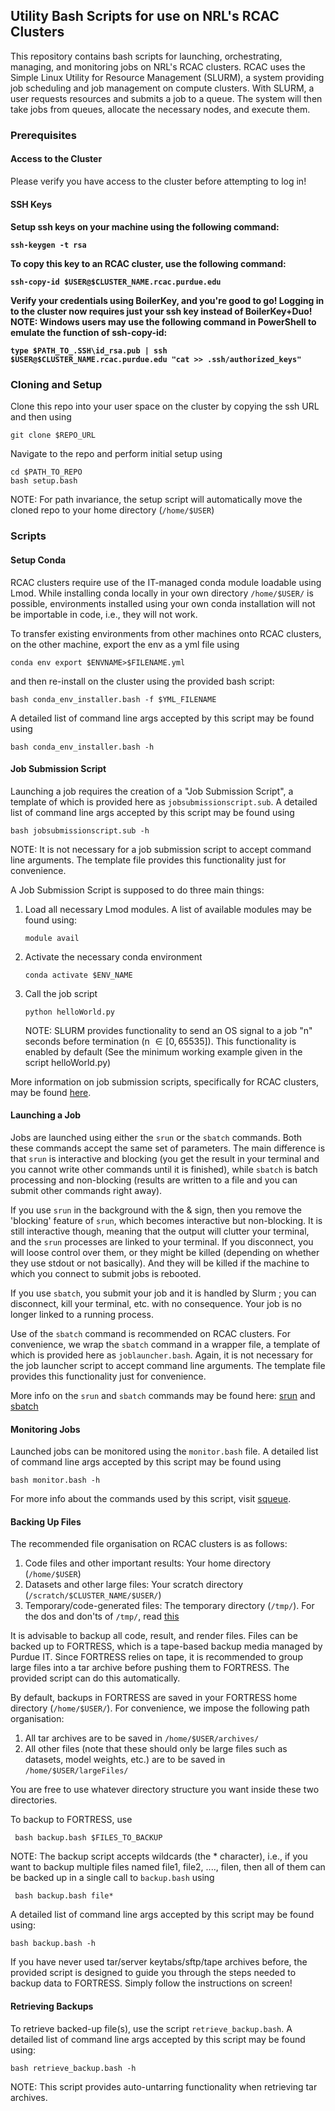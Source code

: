 <h2> Utility Bash Scripts for use on NRL's RCAC Clusters </h2>

This repository contains bash scripts for launching, orchestrating, managing, and monitoring jobs on NRL's RCAC clusters. RCAC uses the Simple Linux Utility for Resource Management (SLURM), a system providing job scheduling and job management on compute clusters. With SLURM, a user requests resources and submits a job to a queue. The system will then take jobs from queues, allocate the necessary nodes, and execute them.

<h3> Prerequisites </h3>
<h4> Access to the Cluster </h4>
Please verify you have access to the cluster before attempting to log in!

<h4> SSH Keys <h4>
Setup ssh keys on your machine using the following command:

```
ssh-keygen -t rsa
```

To copy this key to an RCAC cluster, use the following command:

```
ssh-copy-id $USER@$CLUSTER_NAME.rcac.purdue.edu
```

Verify your credentials using BoilerKey, and you're good to go! Logging in to the cluster now requires just your ssh key instead of BoilerKey+Duo!<br>
<b>NOTE:</b> Windows users may use the following command in PowerShell to emulate the function of ssh-copy-id:

```
type $PATH_TO_.SSH\id_rsa.pub | ssh $USER@$CLUSTER_NAME.rcac.purdue.edu "cat >> .ssh/authorized_keys"
```

<h3> Cloning and Setup </h3>
Clone this repo into your user space on the cluster by copying the ssh URL and then using

```
git clone $REPO_URL
```
Navigate to the repo and perform initial setup using

```
cd $PATH_TO_REPO
bash setup.bash
```
NOTE: For path invariance, the setup script will automatically move the cloned repo to your home directory (<code>/home/$USER</code>)

<h3> Scripts </h3>
<h4> Setup Conda </h4>
RCAC clusters require use of the IT-managed conda module loadable using Lmod. While installing conda locally in your own directory <code>/home/$USER/</code> is possible, environments installed using your own conda installation will not be importable in code, i.e., they will not work.

To transfer existing environments from other machines onto RCAC clusters, on the other machine, export the env as a yml file using

```
conda env export $ENVNAME>$FILENAME.yml
```
and then re-install on the cluster using the provided bash script:

```
bash conda_env_installer.bash -f $YML_FILENAME
```
A detailed list of command line args accepted by this script may be found using

```
bash conda_env_installer.bash -h
```

<h4> Job Submission Script </h4>
Launching a job requires the creation of a "Job Submission Script", a template of which is provided here as <code>jobsubmissionscript.sub</code>. A detailed list of command line args accepted by this script may be found using

```
bash jobsubmissionscript.sub -h
```
NOTE: It is not necessary for a job submission script to accept command line arguments. The template file provides this functionality just for convenience.

A Job Submission Script is supposed to do three main things:
<ol>
  <li>Load all necessary Lmod modules. A list of available modules may be found using:

  ```
  module avail
  ```
  </li>
  <li>Activate the necessary conda environment
  
  ```
  conda activate $ENV_NAME
  ```
  </li>
  <li>Call the job script
  
  ```
  python helloWorld.py
  ```
  NOTE: SLURM provides functionality to send an OS signal to a job "n" seconds before termination (n $\in [0, 65535]$). This functionality is enabled by default (See the minimum working example given in the script helloWorld.py)
  </li>
</ol>
More information on job submission scripts, specifically for RCAC clusters, may be found <a href="https://www.rcac.purdue.edu/knowledge/gautschi/run/slurm/script">here</a>.

<h4> Launching a Job </h4>
Jobs are launched using either the <code>srun</code> or the <code>sbatch</code> commands. Both these commands accept the same set of parameters.  The main difference is that <code>srun</code> is interactive and blocking (you get the result in your terminal and you cannot write other commands until it is finished), while <code>sbatch</code> is batch processing and non-blocking (results are written to a file and you can submit other commands right away).

If you use <code>srun</code> in the background with the & sign, then you remove the 'blocking' feature of <code>srun</code>, which becomes interactive but non-blocking. It is still interactive though, meaning that the output will clutter your terminal, and the <code>srun</code> processes are linked to your terminal. If you disconnect, you will loose control over them, or they might be killed (depending on whether they use stdout or not basically). And they will be killed if the machine to which you connect to submit jobs is rebooted.

If you use <code>sbatch</code>, you submit your job and it is handled by Slurm ; you can disconnect, kill your terminal, etc. with no consequence. Your job is no longer linked to a running process.

Use of the <code>sbatch</code> command is recommended on RCAC clusters. For convenience, we wrap the <code>sbatch</code> command in a wrapper file, a template of which is provided here as <code>joblauncher.bash</code>. Again, it is not necessary for the job launcher script to accept command line arguments. The template file provides this functionality just for convenience.

More info on the <code>srun</code> and <code>sbatch</code> commands may be found here: <a href="https://slurm.schedmd.com/srun.html">srun</a> and <a href="https://slurm.schedmd.com/sbatch.html">sbatch</a>

<h4> Monitoring Jobs </h4>
Launched jobs can be monitored using the <code>monitor.bash</code> file. A detailed list of command line args accepted by this script may be found using

```
bash monitor.bash -h
```
For more info about the commands used by this script, visit <a href="https://slurm.schedmd.com/squeue.html">squeue</a>.

<h4> Backing Up Files </h4>
The recommended file organisation on RCAC clusters is as follows:
<ol>
    <li> Code files and other important results: Your home directory (<code>/home/$USER</code>)</li>
    <li> Datasets and other large files: Your scratch directory (<code>/scratch/$CLUSTER_NAME/$USER/</code>)
    <li> Temporary/code-generated files: The temporary directory (<code>/tmp/</code>). For the dos and don'ts of <code>/tmp/</code>, read <a href="https://www.rcac.purdue.edu/knowledge/gautschi/storage/options/tmp">this</a></li>
</ol>
It is advisable to backup all code, result, and render files. Files can be backed up to FORTRESS, which is a tape-based backup media managed by Purdue IT. Since FORTRESS relies on tape, it is recommended to group large files into a tar archive before pushing them to FORTRESS. The provided script can do this automatically.

By default, backups in FORTRESS are saved in your FORTRESS home directory (<code>/home/$USER/</code>). For convenience, we impose the following path organisation:
<ol>
    <li> All tar archives are to be saved in <code>/home/$USER/archives/</code> </li>
    <li> All other files (note that these should only be large files such as datasets, model weights, etc.) are to be saved in <code>/home/$USER/largeFiles/</code> </li>
</ol>
You are free to use whatever directory structure you want inside these two directories.

To backup to FORTRESS, use

```
 bash backup.bash $FILES_TO_BACKUP
```
NOTE: The backup script accepts wildcards (the * character), i.e., if you want to backup multiple files named file1, file2, ...., filen, then all of them can be backed up in a single call to <code>backup.bash</code> using

```
 bash backup.bash file*
```
A detailed list of command line args accepted by this script may be found using:

```
bash backup.bash -h
```
If you have never used tar/server keytabs/sftp/tape archives before, the provided script is designed to guide you through the steps needed to backup data to FORTRESS. Simply follow the instructions on screen!

<h4> Retrieving Backups </h4>
To retrieve backed-up file(s), use the script <code>retrieve_backup.bash</code>. A detailed list of command line args accepted by this script may be found using:

```
bash retrieve_backup.bash -h
```
NOTE: This script provides auto-untarring functionality when retrieving tar archives.

